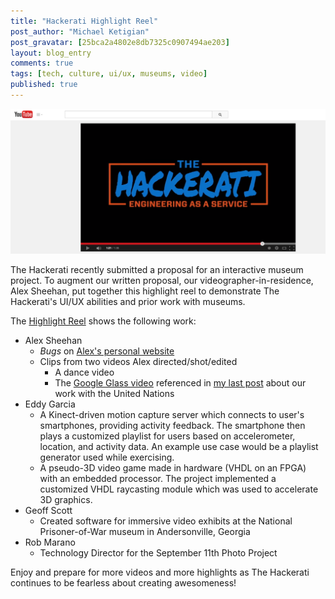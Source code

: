 ```yaml
---
title: "Hackerati Highlight Reel"
post_author: "Michael Ketigian"
post_gravatar: [25bca2a4802e8db7325c0907494ae203]
layout: blog_entry
comments: true
tags: [tech, culture, ui/ux, museums, video]
published: true
---
```

![Alt text](/blog/assets/img/hack_youtube.png "The Hackerati Logo")

The Hackerati recently submitted a proposal for an interactive museum project. To augment our written proposal, our videographer-in-residence, Alex Sheehan, put together this highlight reel to demonstrate The Hackerati's UI/UX abilities and prior work with museums.

The [Highlight Reel](https://www.youtube.com/watch?v=5xR6bkN5RPw) shows the following work:

   * Alex Sheehan
      * _Bugs_ on [Alex's personal website](http://www.amsheehan.com)
      * Clips from two videos Alex directed/shot/edited
         * A dance video
         * The [Google Glass video](http://www.youtube.com/watch?v=hf6JSzoGTag) referenced in [my last post](http://www.thehackerati.com/blog/2014/05/06/the-hackerati-at-the-un.html) about our work with the United Nations
   * Eddy Garcia
      * A Kinect-driven motion capture server which connects to user's smartphones, providing activity feedback. The smartphone then plays a customized playlist for users based on accelerometer, location, and activity data. An example use case would be a playlist generator used while exercising.
      * A pseudo-3D video game made in hardware (VHDL on an FPGA) with an embedded processor. The project implemented a customized VHDL raycasting module which was used to accelerate 3D graphics.
   * Geoff Scott
      * Created software for immersive video exhibits at the National Prisoner-of-War museum in Andersonville, Georgia
   * Rob Marano
      * Technology Director for the September 11th Photo Project

Enjoy and prepare for more videos and more highlights as The Hackerati continues to be fearless about creating awesomeness!
